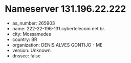 # Nameserver 131.196.22.222

* as_number: 265903
* name: 222-22-196-131.cybertelecom.net.br.
* city: Mossamedes
* country: BR
* organization: DENIS ALVES GONTIJO - ME
* version: Unknown
* dnssec: false
